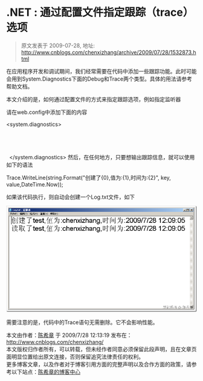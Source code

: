 # .NET : 通过配置文件指定跟踪（trace）选项 
> 原文发表于 2009-07-28, 地址: http://www.cnblogs.com/chenxizhang/archive/2009/07/28/1532873.html 


在应用程序开发和调试期间，我们经常需要在代码中添加一些跟踪功能。此时可能会用到System.Diagnostics下面的Debug和Trace两个类型。具体的用法请参考帮助文档。

 本文介绍的是，如何通过配置文件的方式来指定跟踪选项，例如指定监听器

 请在web.config中添加下面的内容

 <system.diagnostics>  
**<trace autoflush="true">**  
    <listeners>  
      **<add name="default" type="System.Diagnostics.TextWriterTraceListener" initializeData="Log.txt">**      </add>  
    </listeners>  
  </trace> </system.diagnostics> 然后，在任何地方，只要想输出跟踪信息，就可以使用如下的语法

 Trace.WriteLine(string.Format("创建了{0},值为:{1},时间为:{2}", key, value,DateTime.Now));

 如果该代码执行，则自动会创建一个Log.txt文件，如下

 [![image](./images/1532873-image_thumb.png "image")](http://images.cnblogs.com/cnblogs_com/chenxizhang/WindowsLiveWriter/9694d1321f96.NETtrace_ABDE/image_2.png) 

 需要注意的是，代码中的Trace语句无需删除。它不会影响性能。

 本文由作者：[陈希章](http://www.xizhang.com) 于 2009/7/28 12:13:19 发布在：<http://www.cnblogs.com/chenxizhang/>  
 本文版权归作者所有，可以转载，但未经作者同意必须保留此段声明，且在文章页面明显位置给出原文连接，否则保留追究法律责任的权利。   
 更多博客文章，以及作者对于博客引用方面的完整声明以及合作方面的政策，请参考以下站点：[陈希章的博客中心](http://www.xizhang.com/blog.htm) 



